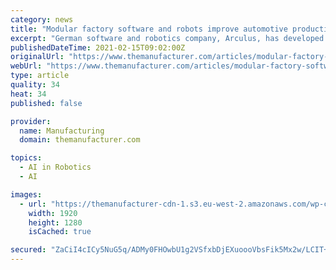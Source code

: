 ```yaml
---
category: news
title: "Modular factory software and robots improve automotive productivity by up to 30%"
excerpt: "German software and robotics company, Arculus, has developed a modular factory approach using robots that the company said can boost productivity by 20-30%."
publishedDateTime: 2021-02-15T09:02:00Z
originalUrl: "https://www.themanufacturer.com/articles/modular-factory-software-robots-improve-automotive-productivity/"
webUrl: "https://www.themanufacturer.com/articles/modular-factory-software-robots-improve-automotive-productivity/"
type: article
quality: 34
heat: 34
published: false

provider:
  name: Manufacturing
  domain: themanufacturer.com

topics:
  - AI in Robotics
  - AI

images:
  - url: "https://themanufacturer-cdn-1.s3.eu-west-2.amazonaws.com/wp-content/uploads/2021/02/15084858/Arculus-robots-transporting-materials-within-the-factory-set-up-image-courtesy-of-Arculus.jpg"
    width: 1920
    height: 1280
    isCached: true

secured: "ZaCiI4cICy5NuG5q/ADMy0FHOwbU1g2VSfxbDjEXuoooVbsFik5Mx2w/LCIT+6ac1cdROwIgZUUqhm6Ybv+F5PMn9PLO4qagVfoBucbHRL6klUccP6BJFvv76efmHfGseFhDPkZHK6Mnvl1ELVTHWK+IXAw+Kp0+6L2RyzgT4FU5FNCmva3N+gc7p+J5uY0h0+F0mQmskIKxk1JtsJrVLGHM+xRdwwi5aY7Kof55Db9Hzh6DIVFyubjL/j0hfJJOT0QSLbQS9B7HCX2IY51cq+m6BAHul7ZSZAS26u6wRx20OOolYe4BRQI2B14NubWcP0bSw0MGyToUGk2Sm57GOlf5CTN3ORwNNrmD+MUkg3c=;kN4kToIm1CHXAZpZ8VwgrQ=="
---
```


